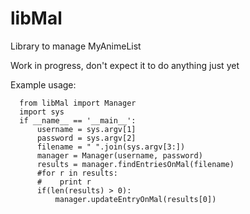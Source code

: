 libMal
======

Library to manage MyAnimeList

Work in progress, don't expect it to do anything just yet

Example usage:

      from libMal import Manager
      import sys
      if __name__ == '__main__':
          username = sys.argv[1]
          password = sys.argv[2]
          filename = " ".join(sys.argv[3:])
          manager = Manager(username, password)
          results = manager.findEntriesOnMal(filename)
          #for r in results:
          #    print r
          if(len(results) > 0):
              manager.updateEntryOnMal(results[0])
